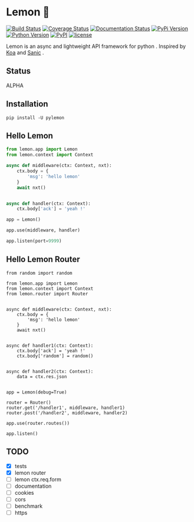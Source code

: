 # Lemon 🍋

[![Build Status](https://travis-ci.org/joway/lemon.svg?branch=master)](https://travis-ci.org/joway/lemon)
[![Coverage Status](https://coveralls.io/repos/github/joway/lemon/badge.svg?branch=master)](https://coveralls.io/github/joway/lemon?branch=master)
[![Documentation Status](https://readthedocs.org/projects/pylemon/badge/?version=latest)](http://pylemon.readthedocs.io/en/latest/?badge=latest)
[![PyPi Version](https://img.shields.io/pypi/v/pylemon.svg)](https://pypi.python.org/pypi/pylemon)
[![Python Version](https://img.shields.io/pypi/pyversions/pylemon.svg)](https://pypi.python.org/pypi/pylemon)
[![PyPI](https://img.shields.io/pypi/status/pylemon.svg)](https://pypi.python.org/pypi/pylemon)
[![license](https://img.shields.io/github/license/joway/lemon.svg)](https://github.com/joway/lemon/blob/master/LICENSE)

Lemon is an async and lightweight API framework for python .  Inspired by [Koa](https://github.com/koajs/koa) and [Sanic](https://github.com/channelcat/sanic) .


## Status

ALPHA

## Installation

```shell
pip install -U pylemon
```

## Hello Lemon

```python
from lemon.app import Lemon
from lemon.context import Context

async def middleware(ctx: Context, nxt):
    ctx.body = {
        'msg': 'hello lemon'
    }
    await nxt()


async def handler(ctx: Context):
    ctx.body['ack'] = 'yeah !'

app = Lemon()

app.use(middleware, handler)

app.listen(port=9999)

```

## Hello Lemon Router

```
from random import random

from lemon.app import Lemon
from lemon.context import Context
from lemon.router import Router


async def middleware(ctx: Context, nxt):
    ctx.body = {
        'msg': 'hello lemon'
    }
    await nxt()


async def handler1(ctx: Context):
    ctx.body['ack'] = 'yeah !'
    ctx.body['random'] = random()


async def handler2(ctx: Context):
    data = ctx.res.json


app = Lemon(debug=True)

router = Router()
router.get('/handler1', middleware, handler1)
router.post('/handler2', middleware, handler2)

app.use(router.routes())

app.listen()

```



## TODO

- [x] tests
- [x] lemon router
- [ ] lemon ctx.req.form
- [ ] documentation
- [ ] cookies
- [ ] cors
- [ ] benchmark
- [ ] https
